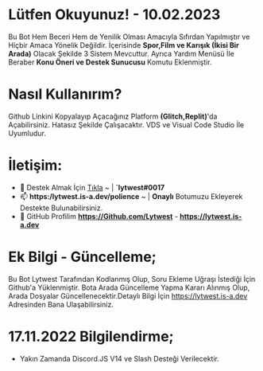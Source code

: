 # Lütfen Okuyunuz! - 10.02.2023
Bu Bot Hem Beceri Hem de Yenilik Olması Amacıyla Sıfırdan Yapılmıştır ve Hiçbir Amaca Yönelik Değildir.
İçerisinde **Spor,Film ve Karışık (İkisi Bir Arada)** Olacak Şekilde 3 Sistem Mevcuttur.
Ayrıca Yardım Menüsü İle Beraber **Konu Öneri ve Destek Sunucusu** Komutu Eklenmiştir.

# Nasıl Kullanırım?
Github Linkini Kopyalayıp Açacağınız Platform **(Glitch,Replit)**'da Açabilirsiniz. Hatasız Şekilde Çalışacaktır. VDS ve Visual Code Studio İle Uyumludur.

# İletişim: 
- 🔭 Destek Almak İçin [Tıkla](https://discord.gg/VR9EtvrcXC) ~ |  **`lytwest#0017**
- 📫 **https:/lytwest.is-a.dev/polience** ~ | **Onaylı** Botumuzu Ekleyerek Destekte Bulunabilirsiniz.
- 📌 GitHub Profilim **https://Github.com/Lytwest** - **https://lytwest.is-a.dev**

# Ek Bilgi - Güncelleme;
Bu Bot Lytwest Tarafından Kodlanmış Olup, Soru Ekleme Uğraşı İstediği İçin Github'a Yüklenmiştir. Bota Arada Güncelleme Yapma Kararı Alınmış Olup, Arada Dosyalar Güncellenecektir.Detaylı Bilgi İçin https://lytwest.is-a.dev Adresinden Bana Ulaşabilirsiniz.

# 17.11.2022 Bilgilendirme;
- Yakın Zamanda Discord.JS V14 ve Slash Desteği Verilecektir.
